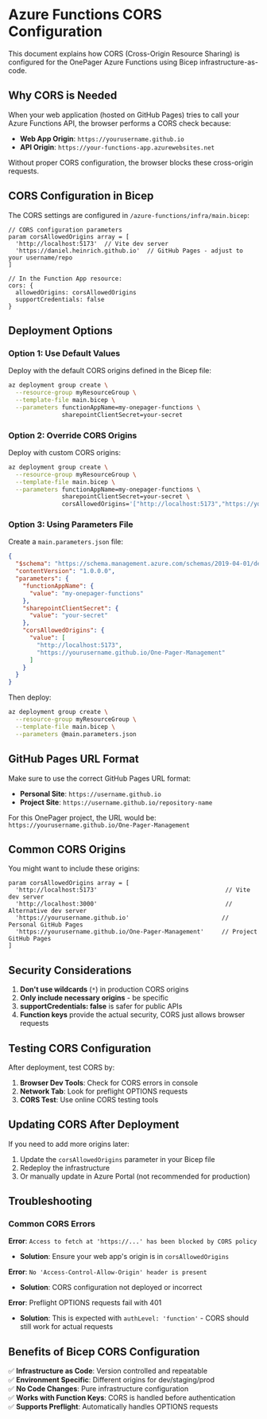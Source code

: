 # Azure Functions CORS Configuration

This document explains how CORS (Cross-Origin Resource Sharing) is configured for the OnePager Azure Functions using Bicep infrastructure-as-code.

## Why CORS is Needed

When your web application (hosted on GitHub Pages) tries to call your Azure Functions API, the browser performs a CORS check because:

- **Web App Origin**: `https://yourusername.github.io` 
- **API Origin**: `https://your-functions-app.azurewebsites.net`

Without proper CORS configuration, the browser blocks these cross-origin requests.

## CORS Configuration in Bicep

The CORS settings are configured in `/azure-functions/infra/main.bicep`:

```bicep
// CORS configuration parameters
param corsAllowedOrigins array = [
  'http://localhost:5173'  // Vite dev server
  'https://daniel.heinrich.github.io'  // GitHub Pages - adjust to your username/repo
]

// In the Function App resource:
cors: {
  allowedOrigins: corsAllowedOrigins
  supportCredentials: false
}
```

## Deployment Options

### Option 1: Use Default Values
Deploy with the default CORS origins defined in the Bicep file:

```bash
az deployment group create \
  --resource-group myResourceGroup \
  --template-file main.bicep \
  --parameters functionAppName=my-onepager-functions \
               sharepointClientSecret=your-secret
```

### Option 2: Override CORS Origins
Deploy with custom CORS origins:

```bash
az deployment group create \
  --resource-group myResourceGroup \
  --template-file main.bicep \
  --parameters functionAppName=my-onepager-functions \
               sharepointClientSecret=your-secret \
               corsAllowedOrigins='["http://localhost:5173","https://yourusername.github.io/your-repo"]'
```

### Option 3: Using Parameters File
Create a `main.parameters.json` file:

```json
{
  "$schema": "https://schema.management.azure.com/schemas/2019-04-01/deploymentParameters.json#",
  "contentVersion": "1.0.0.0",
  "parameters": {
    "functionAppName": {
      "value": "my-onepager-functions"
    },
    "sharepointClientSecret": {
      "value": "your-secret"
    },
    "corsAllowedOrigins": {
      "value": [
        "http://localhost:5173",
        "https://yourusername.github.io/One-Pager-Management"
      ]
    }
  }
}
```

Then deploy:

```bash
az deployment group create \
  --resource-group myResourceGroup \
  --template-file main.bicep \
  --parameters @main.parameters.json
```

## GitHub Pages URL Format

Make sure to use the correct GitHub Pages URL format:

- **Personal Site**: `https://username.github.io`
- **Project Site**: `https://username.github.io/repository-name`

For this OnePager project, the URL would be:
`https://yourusername.github.io/One-Pager-Management`

## Common CORS Origins

You might want to include these origins:

```bicep
param corsAllowedOrigins array = [
  'http://localhost:5173'                                    // Vite dev server
  'http://localhost:3000'                                    // Alternative dev server
  'https://yourusername.github.io'                          // Personal GitHub Pages
  'https://yourusername.github.io/One-Pager-Management'     // Project GitHub Pages
]
```

## Security Considerations

1. **Don't use wildcards** (`*`) in production CORS origins
2. **Only include necessary origins** - be specific
3. **supportCredentials: false** is safer for public APIs
4. **Function keys** provide the actual security, CORS just allows browser requests

## Testing CORS Configuration

After deployment, test CORS by:

1. **Browser Dev Tools**: Check for CORS errors in console
2. **Network Tab**: Look for preflight OPTIONS requests
3. **CORS Test**: Use online CORS testing tools

## Updating CORS After Deployment

If you need to add more origins later:

1. Update the `corsAllowedOrigins` parameter in your Bicep file
2. Redeploy the infrastructure
3. Or manually update in Azure Portal (not recommended for production)

## Troubleshooting

### Common CORS Errors

**Error**: `Access to fetch at 'https://...' has been blocked by CORS policy`
- **Solution**: Ensure your web app's origin is in `corsAllowedOrigins`

**Error**: `No 'Access-Control-Allow-Origin' header is present`
- **Solution**: CORS configuration not deployed or incorrect

**Error**: Preflight OPTIONS requests fail with 401
- **Solution**: This is expected with `authLevel: 'function'` - CORS should still work for actual requests

## Benefits of Bicep CORS Configuration

✅ **Infrastructure as Code**: Version controlled and repeatable  
✅ **Environment Specific**: Different origins for dev/staging/prod  
✅ **No Code Changes**: Pure infrastructure configuration  
✅ **Works with Function Keys**: CORS is handled before authentication  
✅ **Supports Preflight**: Automatically handles OPTIONS requests
